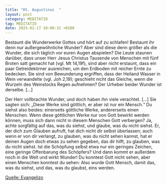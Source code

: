 ```yaml
---
title: "Hl. Augustinus  "
layout: post
category: MEDITATIO
tag: MEDITATIO
date: 2025-02-17 10:00:31 +0100
---
```

Bestaunt die Wunderwerke Gottes und hört auf zu schlafen! Bestaunt ihr denn nur außergewöhnliche Wunder? Aber sind diese denn größer als die Wunder, die sich täglich vor euren Augen abspielen? Die Leute staunen darüber, dass unser Herr Jesus Christus Tausende von Menschen mit fünf Broten satt gemacht hat (vgl.<!--more--> Mt 14,19f), sind aber nicht erstaunt, dass ein paar Getreidekörner ausreichen, um den Erdboden mit reicher Ernte zu bedecken. Sie sind von Bewunderung ergriffen, dass der Heiland Wasser in Wein verwandelte (vgl. Joh 2,19); geschieht nicht das Gleiche, wenn die Wurzeln des Weinstocks Regen aufnehmen? Der Urheber beider Wunder ist derselbe. […]
 
Der Herr vollbrachte Wunder, und doch haben ihn viele verachtet. […] Sie sagten sich: „Diese Werke sind göttlich, er aber ist nur ein Mensch.“ Du siehst also beides: einerseits göttliche Werke, andererseits einen Menschen. Wenn diese göttlichen Werke nur von Gott bewirkt werden können, muss sich dann nicht in diesem Menschen Gott verbergen? Ja, achte sorgfältig auf das, was du siehst, und glaube, was du nicht siehst. Er, der dich zum Glauben aufruft, hat dich nicht dir selbst überlassen; auch wenn er von dir verlangt, zu glauben, was du nicht sehen kannst, hat er deinen Augen doch etwas zu sehen gegeben, das dir hilft, zu glauben, was du nicht siehst. Ist die Schöpfung selbst etwa nur ein geringes Zeichen, eine geringe Offenbarung des Schöpfers? Und dann kommt er außerdem noch in die Welt und wirkt Wunder! Du konntest Gott nicht sehen, aber einen Menschen konntest du sehen: Also wurde Gott Mensch, damit das, was du siehst, und das, was du glaubst, eins werden. 

[Quelle: Evangelizo](https://evangeliumtagfuertag.org/DE/gospel)